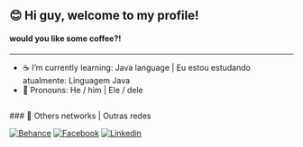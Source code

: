 ## 😊 Hi guy, welcome to my profile! 
#### would you like some coffee?!
***
- ☕ I’m currently learning: Java language |  Eu estou estudando atualmente: Linguagem Java
- 👤 Pronouns: He / him | Ele / dele

<h2 dir="auto"></h2>
### 👋 Others networks | Outras redes
 
[![Behance](https://img.shields.io/badge/-Behance-blue?style=for-the-badge&logo=behance&logoColor=white)](https://www.behance.net/ranguinerdaniel)
[![Facebook](https://img.shields.io/badge/Facebook-1877F2?style=for-the-badge&logo=facebook&logoColor=white)](https://web.facebook.com/ranguiner.daniel)
[![Linkedin](https://img.shields.io/badge/LinkedIn-0077B5?style=for-the-badge&logo=linkedin&logoColor=white)](https://www.linkedin.com/in/ranguiner-daniel-91261222a/)

